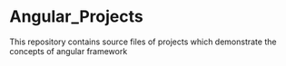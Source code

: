 # Angular_Projects
This repository contains source files of projects which demonstrate the concepts of angular framework
